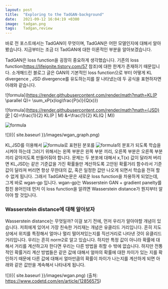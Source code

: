 ```yaml
---
layout: post
title:  "Exploring to the TadGAN-background"
date:   2021-09-12 16:04:19 +0300
image:  tadgan.png
tags:   Tadgan,review
--- 
```


바로 전 포스트에서는 TadGAN이 무엇이며, TadGAN은 어떤 모델인지에 대해서 알아봤습니다. 지금부터는 조금 더 TadGAN에 대한 이론적인 부분을 알아보겠습니다.

TadGAN은 loss function을 굉장히 중요하게 생각했습니다. 기존의 loss function(https://lifeignite.tistory.com/57 참조)에 대한 한계가 존재하기 때문입니다. 소개해드린 블로그 글은
GAN의 기본적인 loss function으로 부터 어떻게 KL divergence , JSD divergence를 유도하는지를 잘 나타냈는데 두 공식을 표현하자면 아래와 같습니다.

![formula](https://render.githubusercontent.com/render/math?math=KL(P \parallel Q)= \sum_xP(x)log\frac{P(x)}{Q(x)})

![formula](https://render.githubusercontent.com/render/math?math={JSD}(P \| Q)=\frac{1}{2} KL(P \| M) &+\frac{1}{2} KL(Q \| M))

![formula](https://render.githubusercontent.com/render/math?math=M=\frac{1}{2}(P+Q))


![]({{ site.baseurl }}/images/wgan_graph.png)

 KL,JSD를 이용해서 ![formula](https://render.githubusercontent.com/render/math?math=f(x))로 표현된 분포를 ![formula](https://render.githubusercontent.com/render/math?math=g(x))의 분포가 되도록 학습을 시켜야 하는데 그러기 위해서는 왼쪽 부분은 왼쪽 부분 끼리, 오른쪽 부분은 오른쪽 부분끼리 같아지도록 만들어줘야 합니다. 문제는 두 분포에 대해서 x,T(x) 값이 달라져 버리면 KL,JSD는 같은 기준값을 가진 확률들만 계산하도록 고안된 확률거리 함수라서 기준값이 달라져 버리면 항상 무한대의 값, 혹은 일정한 값만 나오게 되면서 학습을 전혀 할 수 없게 됩니다. 그래서 TadGAN논문은 새로운 loss function을 차용하게 되었는데, 그게 바로 wgan-gp 입니다. wgan-gp는 Wasserstein GAN + gradient panelty를 합친 용어인데 먼저 이 loss function을 알려면 Wasserstein distance가 뭔지부터 알아야 할 것입니다.

 

### Wasserstein distance에 대해 알아보자

Wasserstein distance는 무엇일까?  이걸 보기 전에, 먼저 우리가 알아야할 개념이 있습니다. 저희에게 있어서 가장 친숙한 거리재는 개념은 유클리드 거리입니다. 흔히 지도상에서 위치를 특정해서 얼마나 멀리 떨어져있는지를 직선거리로 나타낸 것이 유클리드 거리입니다. 우리는 흔히 norm2로 알고 있습니다. 하지만 특정 값이 아니라 확률에 대해서 거리를 계산하고자 한다면 우리는 다른 방법을 취할 수 밖에 없습니다. 하지만 전통적인 확률거리 계산 방법들은 같은 값에 대해서 얼마의 확률에 대한 차이가 있는 지를 확인하기 때문에 다른 값에 대해서 얼마만큼의 확률이 차이가 나는지를 계산하게 되면 아래와 같은 값만을 계속해서 나타내게 됩니다.

![]({{ site.baseurl }}/images/wgan.png)
(출처: https://www.codetd.com/en/article/12856575)











[jekyll-docs]: https://jekyllrb.com/docs/home
[jekyll-gh]:   https://github.com/jekyll/jekyll
[jekyll-talk]: https://talk.jekyllrb.com/
